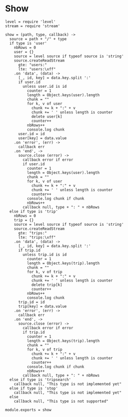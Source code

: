 # Show

    level = require 'level'
    stream = require 'stream'

    show = (path, type, callback) ->
      source = path + "/" + type
      if type is 'user'
        nbRows = 0
        user = {}
        source = level source if typeof source is 'string'
        source.createReadStream
          gte: "users:"
          lte: "users:\xff"
        .on 'data', (data) ->
          [_, id, key] = data.key.split ':'
          if user.id
            unless user.id is id
              counter = 1
              length = Object.keys(user).length
              chunk = ""
              for k, v of user
                chunk += k + ":" + v
                chunk += ' ' unless length is counter
                delete user[k]
                counter++
              nbRows++
              console.log chunk
          user.id = id
          user[key] = data.value
        .on 'error', (err) ->
          callback err
        .on 'end', ->
          source.close (error) ->
            callback error if error
            if user.id
              counter = 1
              length = Object.keys(user).length
              chunk = ""
              for k, v of user
                chunk += k + ":" + v
                chunk += ' ' unless length is counter
                counter++
              console.log chunk if chunk
              nbRows++
            callback null, type + ": " + nbRows
      else if type is 'trip'
        nbRows = 0
        trip = {}
        source = level source if typeof source is 'string'
        source.createReadStream
          gte: "trips:"
          lte: "trips:\xff"
        .on 'data', (data) ->
          [_, id, key] = data.key.split ':'
          if trip.id
            unless trip.id is id
              counter = 1
              length = Object.keys(trip).length
              chunk = ""
              for k, v of trip
                chunk += k + ":" + v
                chunk += ' ' unless length is counter
                delete trip[k]
                counter++
              nbRows++
              console.log chunk
          trip.id = id
          trip[key] = data.value
        .on 'error', (err) ->
          callback err
        .on 'end', ->
          source.close (error) ->
            callback error if error
            if trip.id
              counter = 1
              length = Object.keys(trip).length
              chunk = ""
              for k, v of trip
                chunk += k + ":" + v
                chunk += ' ' unless length is counter
                counter++
              console.log chunk if chunk
              nbRows++
            callback null, type + ": " + nbRows
      else if type is 'tripsearch'
        callback null, "This type is not implemented yet"
      else if type is 'stop'
        callback null, "This type is not implemented yet"
      else
        callback null, "This type is not supported"

    module.exports = show
